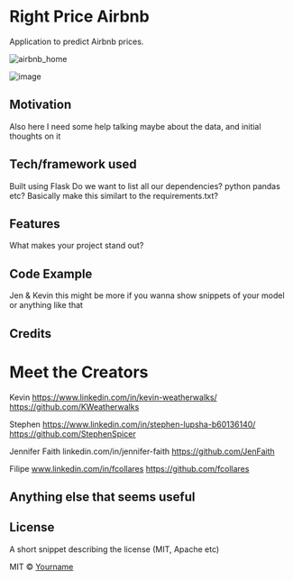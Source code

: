 # Right Price Airbnb

Application to predict Airbnb prices.


![airbnb_home](https://user-images.githubusercontent.com/75267484/110042105-432ff880-7d13-11eb-81b8-7d63dc42c5c8.PNG)


![image](https://user-images.githubusercontent.com/75267484/110042045-25629380-7d13-11eb-9c1d-ec5041c99b5a.png)



## Motivation
Also here I need some help talking maybe about the data, and initial thoughts on it

## Tech/framework used
Built using Flask
Do we want to list all our dependencies?
python
pandas etc?
Basically make this similart to the requirements.txt?

## Features
What makes your project stand out?

## Code Example
Jen & Kevin this might be more if you wanna show snippets of your model or anything like that

## Credits
# Meet the Creators

Kevin
https://www.linkedin.com/in/kevin-weatherwalks/ 
https://github.com/KWeatherwalks 

Stephen
https://www.linkedin.com/in/stephen-lupsha-b60136140/
https://github.com/StephenSpicer

Jennifer Faith
linkedin.com/in/jennifer-faith
https://github.com/JenFaith

Filipe
www.linkedin.com/in/fcollares
https://github.com/fcollares

## Anything else that seems useful

## License
A short snippet describing the license (MIT, Apache etc)

MIT © [Yourname]()
